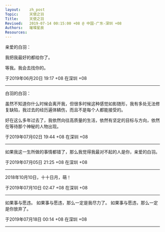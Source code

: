 ```yaml
---
layout:    zh_post
Topic:     天使之羽
Title:     天使之羽
Revised:   2019-07-14 00:15:00 +08 @ 中国-广东-深圳 +08
Authors:   璀璨星辰
Resources:
---
```


亲爱的白羽：

我把我最好的都给你了。

等我。我会去找你的。

于2019年06月20日 19:17 +08 在深圳 +08

--------------------------------------------------------------------------------

白羽的白羽：

虽然不知道你什么时候会离开我，但很多时候这种感觉如影随形，我有多处无法修复缺陷，我过去的经历遍体鳞伤，而且不是每个人都能接受的。

好在这么多年过去了，我依然向往高质量的生活，依然有坚定的目标与方向，依然在等待那个神秘的人物出现。

于2019年07月02日 19:44 +08 在深圳 +08

--------------------------------------------------------------------------------

如果我这一生所做的事情都错了，那么我觉得我最对不起的人是你，亲爱的白羽。

于2019年07月05日 21:25 +08 在深圳 +08

--------------------------------------------------------------------------------

2018年10月10日，十十日月，萌！

于2019年07月10日 02:47 +08 在深圳 +08

--------------------------------------------------------------------------------

如果事与愿违。
如果事与愿违，那么一定是我尽力了。
如果事与愿违，那么一定是你放弃了。

于2019年07月18日 00:14 +08 在深圳 +08

--------------------------------------------------------------------------------
